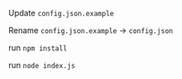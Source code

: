 Update `config.json.example`

Rename `config.json.example` -> `config.json`

run `npm install`

run `node index.js`
